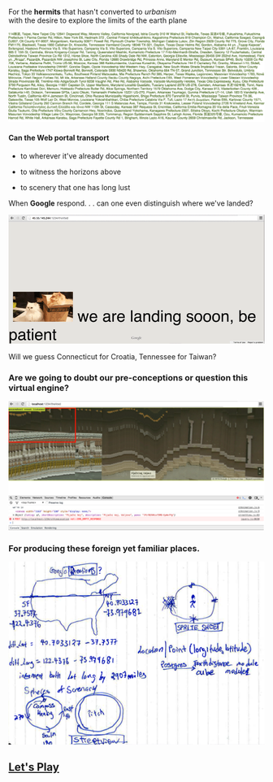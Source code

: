 For the **hermits** that hasn't converted to *urbanism*  
with the desire to explore the limits of the earth plane

![all places](https://github.com/qclin/homeslice/blob/master/production_images/allPlaces.png)

#### Can the Web portal transport

  - to wherever it've already documented

  - to witness the horizons above

  - to scenery that one has long lust


When **Google** respond. . . can one even distinguish where we've landed?

![initial idea](https://github.com/qclin/homeslice/blob/master/production_images/landing.gif)

Will we guess Connecticut for Croatia, Tennessee for Taiwan?

### Are we going to doubt our pre-conceptions or question this virtual engine?

![initial idea](https://github.com/qclin/homeslice/blob/master/production_images/glitch.png)

### For producing these foreign yet familiar places.

![initial idea](https://github.com/qclin/homeslice/blob/master/production_images/idea.png)

## [Let's Play](http://qiaoclin.com:1234/)
